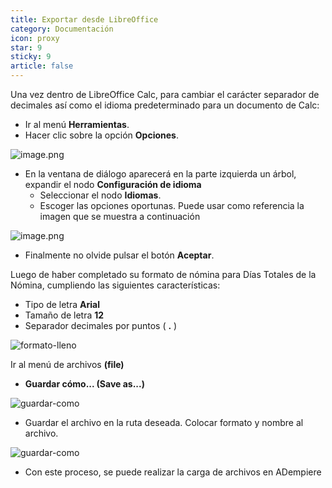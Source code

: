 ```yaml
---
title: Exportar desde LibreOffice
category: Documentación
icon: proxy
star: 9
sticky: 9
article: false
---
```


Una vez dentro de LibreOffice Calc, para cambiar el carácter separador de decimales así como el idioma predeterminado para un documento de Calc:
  - Ir al menú **Herramientas**.
  - Hacer clic sobre la opción **Opciones**.

![image.png](https://github.com/erpcya/docs/assets/134967453/98b6fbb2-f5bf-432c-9152-ee3a6ba87a31)

- En la ventana de diálogo aparecerá en la parte izquierda un árbol, expandir el nodo **Configuración de idioma**
    - Seleccionar el nodo **Idiomas**.
    - Escoger las opciones oportunas. Puede usar como referencia la imagen que se muestra a continuación
 
![image.png](https://github.com/erpcya/docs/assets/134967453/c9112174-1f34-4248-ae6f-208c2cf7378d)

- Finalmente no olvide pulsar el botón **Aceptar**.

Luego de haber completado su formato de nómina para Días Totales de la Nómina, cumpliendo las siguientes características:
  - Tipo de letra **Arial**
  - Tamaño de letra **12**
  - Separador decimales por puntos ( **.** )

![formato-lleno](https://github.com/JesusAlbujas/jupyter-compose-sudo/assets/134967453/31ac59bd-3e2c-439b-8b87-71556359f8af)

Ir al menú de archivos **(file)**
  - **Guardar cómo... (Save as...)**

![guardar-como](https://github.com/JesusAlbujas/jupyter-compose-sudo/assets/134967453/a2843717-9889-42b4-afb7-19869c0baa74)

- Guardar el archivo en la ruta deseada. Colocar formato y nombre al archivo.

![guardar-como](https://github.com/JesusAlbujas/jupyter-compose-sudo/assets/134967453/3aadedc3-6b48-4d46-a6c8-9482f7aaa07f)

- Con este proceso, se puede realizar la carga de archivos en ADempiere
